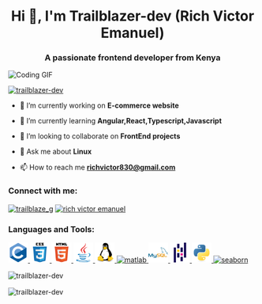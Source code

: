 <h1 align="center">Hi 👋, I'm Trailblazer-dev (Rich Victor Emanuel)</h1>
<h3 align="center">A passionate frontend developer from Kenya</h3>
<img src="https://media1.giphy.com/media/2IudUHdI075HL02Pkk/200w.gif?cid=6c09b952vig95wxmhl8shvt8h8ggiys5e1se24ed4zibrqam&ep=v1_gifs_search&rid=200w.gif&ct=g" alt="Coding GIF">

<p align="left"> <a href="https://github.com/ryo-ma/github-profile-trophy"><img src="https://github-profile-trophy.vercel.app/?username=trailblazer-dev" alt="trailblazer-dev" /></a> </p>

- 🔭 I’m currently working on **E-commerce website**

- 🌱 I’m currently learning **Angular,React,Typescript,Javascript**

- 👯 I’m looking to collaborate on **FrontEnd projects**

- 💬 Ask me about **Linux**

- 📫 How to reach me **richvictor830@gmail.com**

<h3 align="left">Connect with me:</h3>
<p align="left">
<a href="https://twitter.com/trailblaze_g" target="blank"><img align="center" src="https://raw.githubusercontent.com/rahuldkjain/github-profile-readme-generator/master/src/images/icons/Social/twitter.svg" alt="trailblaze_g" height="30" width="40" /></a>
<a href="https://linkedin.com/in/rich victor emanuel" target="blank"><img align="center" src="https://raw.githubusercontent.com/rahuldkjain/github-profile-readme-generator/master/src/images/icons/Social/linked-in-alt.svg" alt="rich victor emanuel" height="30" width="40" /></a>
</p>

<h3 align="left">Languages and Tools:</h3>
<p align="left"> <a href="https://www.cprogramming.com/" target="_blank" rel="noreferrer"> <img src="https://raw.githubusercontent.com/devicons/devicon/master/icons/c/c-original.svg" alt="c" width="40" height="40"/> </a> <a href="https://www.w3schools.com/css/" target="_blank" rel="noreferrer"> <img src="https://raw.githubusercontent.com/devicons/devicon/master/icons/css3/css3-original-wordmark.svg" alt="css3" width="40" height="40"/> </a> <a href="https://www.w3.org/html/" target="_blank" rel="noreferrer"> <img src="https://raw.githubusercontent.com/devicons/devicon/master/icons/html5/html5-original-wordmark.svg" alt="html5" width="40" height="40"/> </a> <a href="https://www.java.com" target="_blank" rel="noreferrer"> <img src="https://raw.githubusercontent.com/devicons/devicon/master/icons/java/java-original.svg" alt="java" width="40" height="40"/> </a> <a href="https://www.linux.org/" target="_blank" rel="noreferrer"> <img src="https://raw.githubusercontent.com/devicons/devicon/master/icons/linux/linux-original.svg" alt="linux" width="40" height="40"/> </a> <a href="https://www.mathworks.com/" target="_blank" rel="noreferrer"> <img src="https://upload.wikimedia.org/wikipedia/commons/2/21/Matlab_Logo.png" alt="matlab" width="40" height="40"/> </a> <a href="https://www.mysql.com/" target="_blank" rel="noreferrer"> <img src="https://raw.githubusercontent.com/devicons/devicon/master/icons/mysql/mysql-original-wordmark.svg" alt="mysql" width="40" height="40"/> </a> <a href="https://pandas.pydata.org/" target="_blank" rel="noreferrer"> <img src="https://raw.githubusercontent.com/devicons/devicon/2ae2a900d2f041da66e950e4d48052658d850630/icons/pandas/pandas-original.svg" alt="pandas" width="40" height="40"/> </a> <a href="https://www.python.org" target="_blank" rel="noreferrer"> <img src="https://raw.githubusercontent.com/devicons/devicon/master/icons/python/python-original.svg" alt="python" width="40" height="40"/> </a> <a href="https://seaborn.pydata.org/" target="_blank" rel="noreferrer"> <img src="https://seaborn.pydata.org/_images/logo-mark-lightbg.svg" alt="seaborn" width="40" height="40"/> </a> </p>

<p><img align="center" src="https://github-readme-stats.vercel.app/api/top-langs?username=trailblazer-dev&show_icons=true&locale=en&layout=compact" alt="trailblazer-dev" /></p>

<p><img align="center" src="https://github-readme-streak-stats.herokuapp.com/?user=trailblazer-dev&" alt="trailblazer-dev" /></p>
